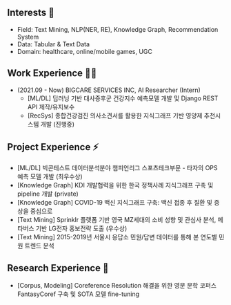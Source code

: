 ## Interests 👀
- Field: Text Mining, NLP(NER, RE), Knowledge Graph, Recommendation System
- Data: Tabular & Text Data
- Domain: healthcare, online/mobile games, UGC

## Work Experience 🤹‍♀️
- (2021.09 - Now) BIGCARE SERVICES INC, AI Researcher (Intern)
  - [ML/DL] 딥러닝 기반 대사증후군 건강지수 예측모델 개발 및 Django REST API 제작/유지보수
  - [RecSys] 종합건강검진 의사소견서를 활용한 지식그래프 기반 영양제 추천시스템 개발 (진행중)

## Project Experience ⚡
- [ML/DL] 빅콘테스트 데이터분석분야 챔피언리그 스포츠테크부문 - 타자의 OPS 예측 모델 개발 (최우수상)
- [Knowledge Graph] KDI 개발협력을 위한 한국 정책사례 지식그래프 구축 및 pipeline 개발 (private)
- [Knowledge Graph] COVID-19 백신 지식그래프 구축: 백신 접종 후 질환 및 증상을 중심으로
- [Text Mining] Sprinklr 플랫폼 기반 영국 MZ세대의 소비 성향 및 관심사 분석, 메타버스 기반 LG전자 홍보전략 도출 (우수상)
- [Text Mining] 2015-2019년 서울시 응답소 민원/답변 데이터를 통해 본 연도별 민원 트렌드 분석

## Research Experience :book:
- [Corpus, Modeling] Coreference Resolution 해결을 위한 영문 문학 코퍼스 FantasyCoref 구축 및 SOTA 모델 fine-tuning
